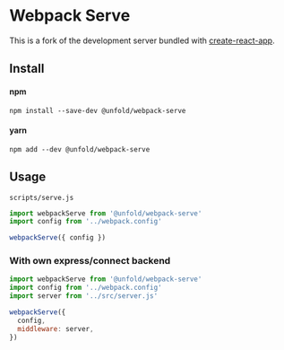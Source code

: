 # Webpack Serve

This is a fork of the development server bundled with [create-react-app](https://github.com/facebookincubator/create-react-app). 

## Install
#### npm
`npm install --save-dev @unfold/webpack-serve`
#### yarn
`npm add --dev @unfold/webpack-serve`

## Usage
`scripts/serve.js`
```js
import webpackServe from '@unfold/webpack-serve'
import config from '../webpack.config'

webpackServe({ config })
```

### With own express/connect backend
```js
import webpackServe from '@unfold/webpack-serve'
import config from '../webpack.config'
import server from '../src/server.js'

webpackServe({ 
  config,
  middleware: server,
})
```
